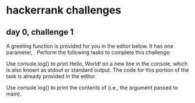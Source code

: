 # hackerrank challenges

## day 0, challenge 1
A greeting function is provided for you in the editor below. It has one parameter, . Perform the following tasks to complete this challenge:

Use console.log() to print Hello, World! on a new line in the console, which is also known as stdout or standard output. The code for this portion of the task is already provided in the editor.

Use console.log() to print the contents of  (i.e., the argument passed to main).

